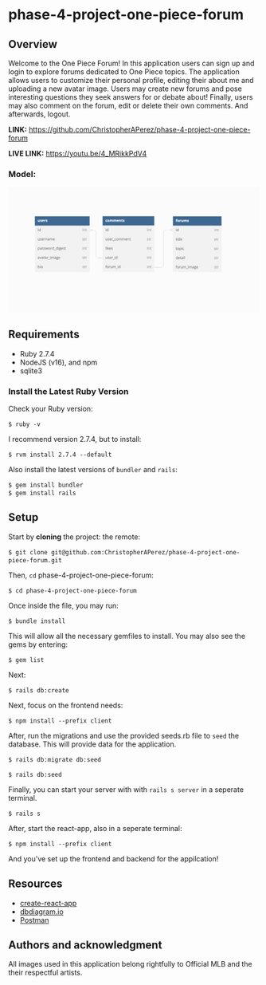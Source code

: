# phase-4-project-one-piece-forum

## Overview
Welcome to the One Piece Forum! In this application users can sign up and login to explore forums dedicated to One Piece topics. The application allows users to customize their personal profile, editing their about me and uploading a new avatar image. Users may create new forums and pose interesting questions they seek answers for or debate about! Finally, users may also comment on the forum, edit or delete their own comments. And afterwards, logout. 

**LINK:** https://github.com/ChristopherAPerez/phase-4-project-one-piece-forum

**LIVE LINK:** https://youtu.be/4_MRikkPdV4

### Model:

![](client/src/images/project_model.jpeg)

## Requirements

- Ruby 2.7.4
- NodeJS (v16), and npm
- sqlite3

### Install the Latest Ruby Version

Check your Ruby version:

```console
$ ruby -v
```

I recommend version 2.7.4, but to install:

```console
$ rvm install 2.7.4 --default
```

Also install the latest versions of `bundler` and `rails`:

```console
$ gem install bundler
$ gem install rails
```

## Setup

Start by **cloning** the project:
the remote:

```console
$ git clone git@github.com:ChristopherAPerez/phase-4-project-one-piece-forum.git
```

Then, `cd` phase-4-project-one-piece-forum:

```console
$ cd phase-4-project-one-piece-forum
```

Once inside the file, you may run:

```console
$ bundle install
```

This will allow all the necessary gemfiles to install. You may also see the gems by entering:

```console
$ gem list
```

Next:

```console
$ rails db:create
```

Next, focus on the frontend needs:

```console
$ npm install --prefix client
```

After, run the migrations and use the provided seeds.rb file to `seed` the database. This will provide data for the application.

```console
$ rails db:migrate db:seed
```

```console
$ rails db:seed
```

Finally, you can start your server with with `rails s server` in a seperate terminal.

```console
$ rails s
```

After, start the react-app, also in a seperate terminal:

```console
$ npm install --prefix client
```

And you've set up the frontend and backend for the appilcation!

## Resources

- [create-react-app][]
- [dbdiagram.io][]
- [Postman][postman download]

[create-react-app]: https://create-react-app.dev/docs/getting-started
[create repo]: https://docs.github.com/en/get-started/quickstart/create-a-repo
[dbdiagram.io]: https://dbdiagram.io/
[postman download]: https://www.postman.com/downloads/

## Authors and acknowledgment
All images used in this application belong rightfully to Official MLB and the their respectful artists.